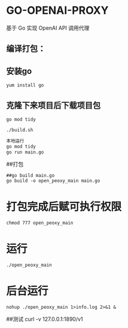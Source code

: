 # GO-OPENAI-PROXY

基于 Go 实现 OpenAI API 调用代理

## 编译打包：

## 安装go
```
yum install go

```
## 克隆下来项目后下载项目包
```
go mod tidy

```

```bash
./build.sh

本地运行 
go mod tidy
go run main.go

```

##打包
```
##go build main.go
go build -o open_peoxy_main main.go
```
# 打包完成后赋可执行权限
```
chmod 777 open_peoxy_main
```
# 运行
```
./open_peoxy_main
```

# 后台运行
```
nohup ./open_peoxy_main 1>info.log 2>&1 &
```
##测试
curl -v 127.0.0.1:1890/v1
